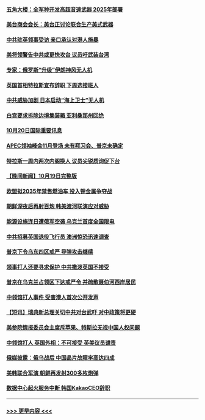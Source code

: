 #### [五角大楼：全军种开发高超音速武器 2025年部署](../pages/prog202/a103555882.md?t=10210301) 
#### [美台商会会长：美台正讨论联合生产美式武器](../pages/prog202/a103555855.md?t=10210301) 
#### [中共驻英领事受访 亲口承认对港人施暴](../pages/prog202/a103555838.md?t=10210301) 
#### [美将领警告中共或更快攻台 议员吁武装台湾](../pages/prog202/a103555836.md?t=10210301) 
#### [专家：俄罗斯“升级”伊朗神风无人机](../pages/prog202/a103555746.md?t=10210301) 
#### [英国首相特拉斯宣布辞职 下周选接班人](../pages/prog202/a103555829.md?t=10210301) 
#### [中共威胁加剧 日本启动“海上卫士”无人机](../pages/prog202/a103555737.md?t=10210301) 
#### [白宫要求拆除边境集装箱 亚利桑那州回绝](../pages/prog202/a103555754.md?t=10210301) 
#### [10月20日国际重要讯息](../pages/prog202/a103555715.md?t=10210301) 
#### [APEC领袖峰会11月登场 未有拜习会、普京未确定](../pages/prog202/a103555636.md?t=10210301) 
#### [特拉斯一周内两次内阁换人 议员尖锐质询促下台](../pages/prog202/a103555601.md?t=10210301) 
#### [【晚间新闻】10月19日完整版](../pages/prog202/a103555471.md?t=10210301) 
#### [欧盟拟2035年禁售燃油车 投入锂金属争夺战](../pages/prog202/a103555529.md?t=10210301) 
#### [朝鲜深夜后再射百炮 韩美渡河联演应对威胁](../pages/prog202/a103555476.md?t=10210301) 
#### [能源设施连日遭俄军空袭 乌克兰首度全国限电](../pages/prog202/a103555473.md?t=10210301) 
#### [中共招募英国退役飞行员 澳洲惊恐迅速调查](../pages/prog202/a103555329.md?t=10210301) 
#### [普京下令乌东四区戒严 导弹攻击继续](../pages/prog202/a103555354.md?t=10210301) 
#### [领事打人还要寻求保护 中共撒泼英国不接受](../pages/prog202/a103555336.md?t=10210301) 
#### [普京在乌克兰占领区下达戒严令 并疏散聂伯河西岸居民](../pages/prog202/a103555266.md?t=10210301) 
#### [中领馆打人事件 受害港人首次公开发声](../pages/prog202/a103555235.md?t=10210301) 
#### [【短讯】瑞典新总理关切中共对台武吓 对中政策将更硬](../pages/prog202/a103555173.md?t=10210301) 
#### [美参院情报委员会主席斥苹果、特斯拉无视中国人权问题](../pages/prog202/a103555166.md?t=10210301) 
#### [中领馆打人 英国外相：不可接受 英美议员谴责](../pages/prog202/a103555183.md?t=10210301) 
#### [俄媒披露：俄乌战后 中国晶片故障率高达四成](../pages/prog202/a103555176.md?t=10210301) 
#### [美韩联合军演 朝鲜再发射300多枚炮弹](../pages/prog202/a103555175.md?t=10210301) 
#### [数据中心起火服务中断 韩国KakaoCEO辞职](../pages/prog202/a103555185.md?t=10210301) 

----
#### [ >>> 更早内容 <<< ](../indexes/prog202-earlier.md)
